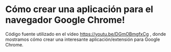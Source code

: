 

# Cómo crear una aplicación para el navegador Google Chrome! 

Código fuente utilizado en el vídeo https://youtu.be/DGmOBmgfxCg , donde mostramos cómo crear una interesante aplicación/extensión para Google Chrome.
